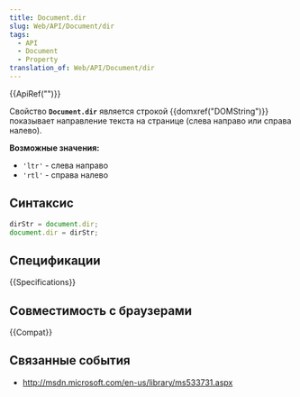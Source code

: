 ```yaml
---
title: Document.dir
slug: Web/API/Document/dir
tags:
  - API
  - Document
  - Property
translation_of: Web/API/Document/dir
---
```

{{ApiRef("")}}

Свойство **`Document.dir`** является строкой {{domxref("DOMString")}} показывает направление текста на странице (слева направо или справа налево).

**Возможные значения:**

- `'ltr'` - слева направо
- `'rtl'` - справа налево

## Синтаксис

```js
dirStr = document.dir;
document.dir = dirStr;
```

## Спецификации

{{Specifications}}

## Совместимость с браузерами

{{Compat}}

## Связанные события

- <http://msdn.microsoft.com/en-us/library/ms533731.aspx>
